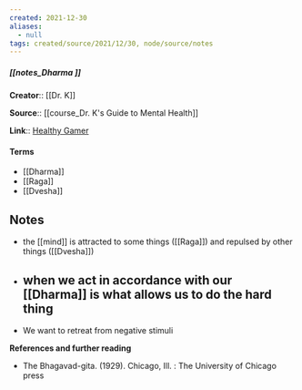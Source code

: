 ```yaml
---
created: 2021-12-30 
aliases:
  - null
tags: created/source/2021/12/30, node/source/notes
---
```


##### [[notes_Dharma ]]
**Creator**:: [[Dr. K]]
 
**Source**:: [[course_Dr. K's Guide to Mental Health]]

**Link**:: [Healthy Gamer](https://coaching.healthygamer.gg/guide/lessons/dharma)

#### Terms
- [[Dharma]]
- [[Raga]]
- [[Dvesha]]

## Notes
- the [[mind]] is attracted to some things ([[Raga]]) and repulsed by other things ([[Dvesha]])
- when we act in accordance with our [[Dharma]] is what allows us to do the hard thing
	- 
- We want to retreat from negative stimuli



**References and further reading**  
-   The Bhagavad-gita. (1929). Chicago, Ill. : The University of Chicago press